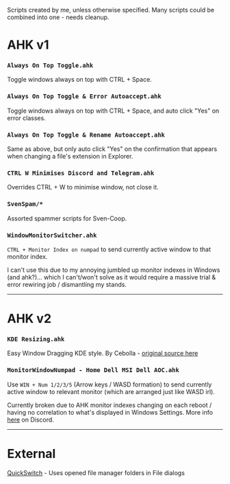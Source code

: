 Scripts created by me, unless otherwise specified.
Many scripts could be combined into one - needs cleanup.

# AHK v1

### `Always On Top Toggle.ahk`

Toggle windows always on top with CTRL + Space.

### `Always On Top Toggle & Error Autoaccept.ahk`

Toggle windows always on top with CTRL + Space, and auto click "Yes" on error classes.

### `Always On Top Toggle & Rename Autoaccept.ahk`

Same as above, but only auto click "Yes" on the confirmation that appears when changing a file's extension in Explorer.

### `CTRL W Minimises Discord and Telegram.ahk`

Overrides CTRL + W to minimise window, not close it.

### `SvenSpam/*`

Assorted spammer scripts for Sven-Coop.

### `WindowMonitorSwitcher.ahk`

`CTRL + Monitor Index on numpad` to send currently active window to that monitor index.

I can't use this due to my annoying jumbled up monitor indexes in Windows (and ahk?)... which I can't/won't solve as it would require a massive trial & error rewiring job / dismantling my stands. 

***

# AHK v2

### `KDE Resizing.ahk`

Easy Window Dragging KDE style. By Cebolla - [original source here](https://www.autohotkey.com/boards/viewtopic.php?f=83&t=126656&hilit=monitor)

### `MonitorWindowNumpad - Home Dell MSI Dell AOC.ahk`

Use `WIN + Num 1/2/3/5` (Arrow keys / WASD formation) to send currently active window to relevant monitor (which are arranged just like WASD irl).

Currently broken due to AHK monitor indexes changing on each reboot / having no correlation to what's displayed in Windows Settings. More info [here](https://discord.com/channels/115993023636176902/1296424288265572405) on Discord.

***

# External

[QuickSwitch](https://github.com/gepruts/QuickSwitch) - Uses opened file manager folders in File dialogs
